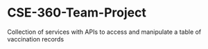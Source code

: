 # CSE-360-Team-Project
Collection of services with APIs to access and manipulate a table of vaccination records
